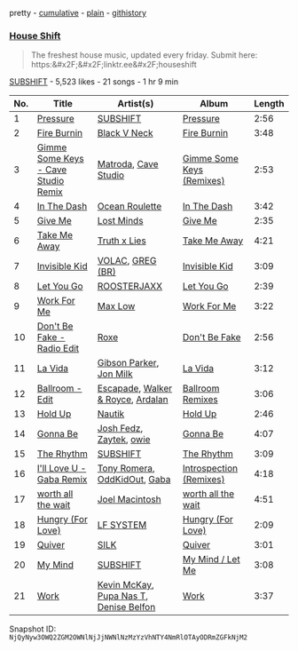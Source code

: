 pretty - [cumulative](/playlists/cumulative/2vpAyuy9HOTPjygPl63QuH.md) - [plain](/playlists/plain/2vpAyuy9HOTPjygPl63QuH) - [githistory](https://github.githistory.xyz/mackorone/spotify-playlist-archive/blob/main/playlists/plain/2vpAyuy9HOTPjygPl63QuH)

### [House Shift](https://open.spotify.com/playlist/2vpAyuy9HOTPjygPl63QuH)

> The freshest house music, updated every friday\. Submit here: https:&\#x2F;&\#x2F;linktr.ee&\#x2F;houseshift

[SUBSHIFT](https://open.spotify.com/user/gl9sml84khuto2ag30n4ijsmv) - 5,523 likes - 21 songs - 1 hr 9 min

| No. | Title | Artist(s) | Album | Length |
|---|---|---|---|---|
| 1 | [Pressure](https://open.spotify.com/track/5Bhpw5EbF6fLflC41NI4HD) | [SUBSHIFT](https://open.spotify.com/artist/6oj23vhIuGx4bOqVmQ9oOo) | [Pressure](https://open.spotify.com/album/5dxB50EGjlSa9p1F9z2gfX) | 2:56 |
| 2 | [Fire Burnin](https://open.spotify.com/track/4PS6XOZo2xa3M0bGRq6Gvq) | [Black V Neck](https://open.spotify.com/artist/2l0xOjnrmYsxNoQ0QI3G5a) | [Fire Burnin](https://open.spotify.com/album/2onKAKQjntD1O0veBbQzTK) | 3:48 |
| 3 | [Gimme Some Keys \- Cave Studio Remix](https://open.spotify.com/track/4kFt0wCEMo1eYKltXr9jIt) | [Matroda](https://open.spotify.com/artist/45lcbTsX07JWzmTIjcdyBz), [Cave Studio](https://open.spotify.com/artist/0kSX3QNjUAn4USb074y9GE) | [Gimme Some Keys \(Remixes\)](https://open.spotify.com/album/0DCYwEDewo2R9GbzwueiN6) | 2:53 |
| 4 | [In The Dash](https://open.spotify.com/track/1DpH7WEZOeKU1u2PlvYGfs) | [Ocean Roulette](https://open.spotify.com/artist/4eP4v7Dqre2Xh5RFp4UH9U) | [In The Dash](https://open.spotify.com/album/7C9ax851DPEGgv5Qa1K4KQ) | 3:42 |
| 5 | [Give Me](https://open.spotify.com/track/3hExDSZtj3jnfu8Xe825Mz) | [Lost Minds](https://open.spotify.com/artist/14z02tRm4yTs0cJfmrHfnr) | [Give Me](https://open.spotify.com/album/4YeCe0lyVTDwoBj5W9RvuI) | 2:35 |
| 6 | [Take Me Away](https://open.spotify.com/track/7kyfJ9IsWVUT3eKm8efN24) | [Truth x Lies](https://open.spotify.com/artist/3bh4M54m4LRs41WQs07Jy0) | [Take Me Away](https://open.spotify.com/album/1JEjl3CGelfK12Ab6sxc9I) | 4:21 |
| 7 | [Invisible Kid](https://open.spotify.com/track/2f2KurID7SV2q8wCmPncpZ) | [VOLAC](https://open.spotify.com/artist/4Nl6PVYLwbCFfr3UqQlFtE), [GREG \(BR\)](https://open.spotify.com/artist/7K7I6veLj1PPzsrzVP6B79) | [Invisible Kid](https://open.spotify.com/album/6LnpdDTwsF7YDK0RDsvSov) | 3:09 |
| 8 | [Let You Go](https://open.spotify.com/track/1AzvxnWyk4aGNZpgmECpny) | [ROOSTERJAXX](https://open.spotify.com/artist/5s9BO1SFLuFK7SgVd86h1l) | [Let You Go](https://open.spotify.com/album/08wZSrKAldeJ4FeXz9ys70) | 2:39 |
| 9 | [Work For Me](https://open.spotify.com/track/4pAnnvNUCJnVxXlnTXtlcj) | [Max Low](https://open.spotify.com/artist/1OGrGLXNm7YPutzu0KAYSP) | [Work For Me](https://open.spotify.com/album/0gwHQhbt31Kks94mvDJSSn) | 3:22 |
| 10 | [Don't Be Fake \- Radio Edit](https://open.spotify.com/track/6kRGbAUcNh5F5Xm0IBVZik) | [Roxe](https://open.spotify.com/artist/5VANY8UHET4MOfqcgZ0RYp) | [Don't Be Fake](https://open.spotify.com/album/4x81uTurmck6zDA9Er2SMw) | 2:56 |
| 11 | [La Vida](https://open.spotify.com/track/6DKnfTDqRV6UXfbtIXMYZn) | [Gibson Parker](https://open.spotify.com/artist/7pmS98qub9BnSfqTHvogQD), [Jon Milk](https://open.spotify.com/artist/532lWG2ChILJOu6O9qTbGF) | [La Vida](https://open.spotify.com/album/4Ib0JU8qN332l7Rg3pnhCq) | 3:12 |
| 12 | [Ballroom \- Edit](https://open.spotify.com/track/4RS24bQyuHJtqP9BrQNX0T) | [Escapade](https://open.spotify.com/artist/1vhPtnpJjByJXh4S0EFHXm), [Walker & Royce](https://open.spotify.com/artist/1lAwVq9MxNJkB0dEY6xNoV), [Ardalan](https://open.spotify.com/artist/21j2G9IPn9QLHII7faCOsw) | [Ballroom Remixes](https://open.spotify.com/album/4rY0cyzXNqQJuFy5PC6KGz) | 3:06 |
| 13 | [Hold Up](https://open.spotify.com/track/1TXxy5fiycEyA7d7EdAbIW) | [Nautik](https://open.spotify.com/artist/4cXLx50kaRAc7B0ZQFP1Qa) | [Hold Up](https://open.spotify.com/album/3hmuaQHrZbsuXd6cEhlCks) | 2:46 |
| 14 | [Gonna Be](https://open.spotify.com/track/13uUEVCKpOU9Znd4t1E1Xr) | [Josh Fedz](https://open.spotify.com/artist/7bMce1twKIoUIlPsR1fAo4), [Zaytek](https://open.spotify.com/artist/0HIXHIfi41bGoW7TxEJ8eX), [owie](https://open.spotify.com/artist/7yLfNXs6ttWSE2csFvRnai) | [Gonna Be](https://open.spotify.com/album/2ufyImwnxURD03617fZ6WU) | 4:07 |
| 15 | [The Rhythm](https://open.spotify.com/track/6Cx33NW52i3IjTilbqaIR5) | [SUBSHIFT](https://open.spotify.com/artist/6oj23vhIuGx4bOqVmQ9oOo) | [The Rhythm](https://open.spotify.com/album/5l92sWpRLi1fkgxPKg3JL6) | 3:09 |
| 16 | [I'll Love U \- Gaba Remix](https://open.spotify.com/track/1jO5CPiZk7LOCh8PrruPJu) | [Tony Romera](https://open.spotify.com/artist/7GQsOji7pfixzkLt63awo5), [OddKidOut](https://open.spotify.com/artist/6l6zabESz1QE4me8Cz3uux), [Gaba](https://open.spotify.com/artist/6uPDwlTytGAzI42bG23K5I) | [Introspection \(Remixes\)](https://open.spotify.com/album/2u680EuTLOLYxNnEUet4lu) | 4:18 |
| 17 | [worth all the wait](https://open.spotify.com/track/0PHmDwQ5NrqAgmQV4gWIyU) | [Joel Macintosh](https://open.spotify.com/artist/6TOiaTqXCHBs1801K5Mqe4) | [worth all the wait](https://open.spotify.com/album/27ieZwR642e4rGh1EVq6fn) | 4:51 |
| 18 | [Hungry \(For Love\)](https://open.spotify.com/track/4Uz7te06snSlkmcIwwAvkw) | [LF SYSTEM](https://open.spotify.com/artist/0HxX6imltnNXJyQhu4nsiO) | [Hungry \(For Love\)](https://open.spotify.com/album/2VhVESPvETnPjoM9XOoeRA) | 2:09 |
| 19 | [Quiver](https://open.spotify.com/track/59AhbmCmtzcGVEYuzNXFIx) | [SILK](https://open.spotify.com/artist/01epL9hgF4G7guGkrnzR8a) | [Quiver](https://open.spotify.com/album/2VkVJMy7SwL3j758hgXbvO) | 3:01 |
| 20 | [My Mind](https://open.spotify.com/track/1GSisTsTuL17nbcb7Vxu7V) | [SUBSHIFT](https://open.spotify.com/artist/6oj23vhIuGx4bOqVmQ9oOo) | [My Mind / Let Me](https://open.spotify.com/album/2C5QiKmyVPfNynUoggm1td) | 3:08 |
| 21 | [Work](https://open.spotify.com/track/0NFchYXJVNxHb693dpIs0t) | [Kevin McKay](https://open.spotify.com/artist/07VdEUK5mf0rifGeNqs0Wg), [Pupa Nas T](https://open.spotify.com/artist/4vm90zckXYAA2AZGFStkmy), [Denise Belfon](https://open.spotify.com/artist/20rSjugHQ6CwKR44JnteQf) | [Work](https://open.spotify.com/album/4uT5hURMpTckmBqEKs040D) | 3:37 |

Snapshot ID: `NjQyNyw3OWQ2ZGM2OWNlNjJjNWNlNzMzYzVhNTY4NmRlOTAyODRmZGFkNjM2`
